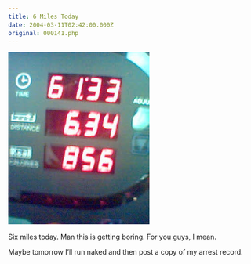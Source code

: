 ```yaml
---
title: 6 Miles Today
date: 2004-03-11T02:42:00.000Z
original: 000141.php
---
```


<p class="polaroid" style="--deg: -2deg"><img src="./6milerun.jpg" /></p>
Six miles today. Man this is getting boring. For you guys, I mean.

Maybe tomorrow I’ll run naked and then post a copy of my arrest record.











